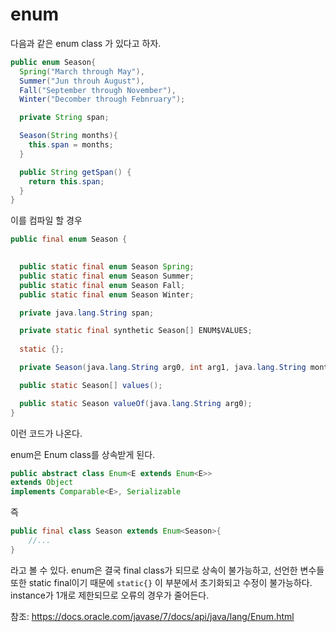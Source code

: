 # enum

다음과 같은 enum class 가 있다고 하자.

```java
public enum Season{
  Spring("March through May"),
  Summer("Jun throuh August"),
  Fall("September through November"),
  Winter("Decomber through Febnruary");

  private String span;

  Season(String months){
    this.span = months;
  }

  public String getSpan() {
    return this.span;
  }
}
```

이를 컴파일 할 경우 

```java
public final enum Season {
  

  public static final enum Season Spring;
  public static final enum Season Summer;
  public static final enum Season Fall;
  public static final enum Season Winter;

  private java.lang.String span;

  private static final synthetic Season[] ENUM$VALUES;
  
  static {};

  private Season(java.lang.String arg0, int arg1, java.lang.String months);

  public static Season[] values();

  public static Season valueOf(java.lang.String arg0);
}
```

이런 코드가 나온다.

enum은 Enum class를 상속받게 된다.

```java
public abstract class Enum<E extends Enum<E>>
extends Object
implements Comparable<E>, Serializable
```

즉

```java
public final class Season extends Enum<Season>{
    //...
}
```

라고 볼 수 있다.
enum은 결국 final class가 되므로 상속이 불가능하고, 선언한 변수들 또한 static final이기 때문에 ``static{}``  이 부분에서 초기화되고
수정이 불가능하다. instance가 1개로 제한되므로 오류의 경우가 줄어든다.

참조: https://docs.oracle.com/javase/7/docs/api/java/lang/Enum.html